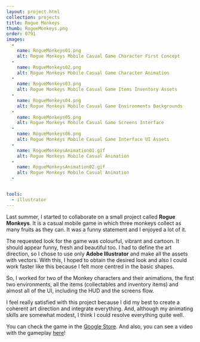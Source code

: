 ```yaml
---
layout: project.html
collection: projects
title: Rogue Monkeys
thumb: RogueMonkeys.png
order: 0791
images:
  -
    name: RogueMonkeys01.png
    alt: Rogue Monkeys Mobile Casual Game Character First Concept
  -
    name: RogueMonkeys02.png
    alt: Rogue Monkeys Mobile Casual Game Character Animation
  -
    name: RogueMonkeys03.png
    alt: Rogue Monkeys Mobile Casual Game Items Inventory Assets
  -
    name: RogueMonkeys04.png
    alt: Rogue Monkeys Mobile Casual Game Environments Backgrounds
  -
    name: RogueMonkeys05.png
    alt: Rogue Monkeys Mobile Casual Game Screens Interface
  -
    name: RogueMonkeys06.png
    alt: Rogue Monkeys Mobile Casual Game Interface UI Assets
  -
    name: RogueMonkeysAnimation01.gif
    alt: Rogue Monkeys Mobile Casual Animation
  -
    name: RogueMonkeysAnimation02.gif
    alt: Rogue Monkeys Mobile Casual Animation
  -


tools:
  - illustrator
---
```


Last summer, I started to collaborate on a small project called **Rogue Monkeys**. It is a casual mobile game in which three monkeys collect as many fruits as they can. It was a funny statement and I enjoyed a lot of it.

The requested look for the game was colourful, vibrant and cartoon. It should appear funny, fresh and beautiful too. I had to define the art direction, so I chose to use only **Adobe Illustrator** and make all the assets with vectors. With this, I hoped to obtain the desired look and also I could work faster like this because I felt more centred in the basic shapes.

So, I worked for two of the Monkey characters and their animations, the first two environments, all the items (collectables and inventory items) and almost all of the UI, including the HUD and the screens flow.

I feel really satisfied with this project because I did my best to create a coherent art direction and integrate everything. And, although my animating skills are somewhat modest, I think I could resolve everything quite well.

You can check the game in the [Google Store](https://play.google.com/store/apps/details?id=com.GloomyCaveEntertainment.RogueMonkeys).
And also, you can see a video with the gameplay [here](https://www.youtube.com/watch?v=tv8Kc365wP0&feature=youtu.be)!
